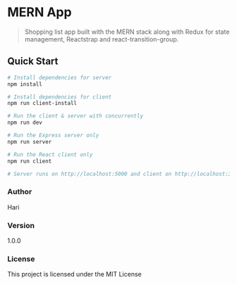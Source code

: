 # MERN App

> Shopping list app built with the MERN stack along with Redux for state management, Reactstrap and react-transition-group.

## Quick Start

```bash
# Install dependencies for server
npm install

# Install dependencies for client
npm run client-install

# Run the client & server with concurrently
npm run dev

# Run the Express server only
npm run server

# Run the React client only
npm run client

# Server runs on http://localhost:5000 and client on http://localhost:3000
```




### Author
Hari 

### Version

1.0.0

### License

This project is licensed under the MIT License
